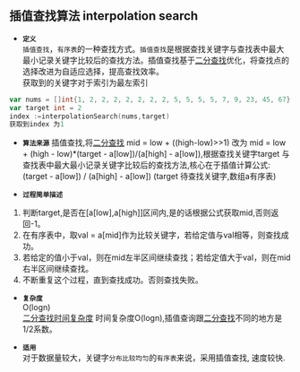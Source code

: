 ## 插值查找算法 interpolation search  

- **`定义`**  
`插值查找`，`有序表`的一种查找方式。`插值查找`是根据查找关键字与查找表中最大最小记录关键字比较后的查找方法。插值查找基于[二分查找](../binary_search)优化，将查找点的选择改进为自适应选择，提高查找效率。</br>
获取到的关键字对于索引为最左索引  
```go
var nums = []int{1, 2, 2, 2, 2, 2, 2, 2, 5, 5, 5, 5, 7, 9, 23, 45, 67} 
var target int = 2
index :=interpolationSearch(nums,target)  
获取到index 为1
```


- **`算法来源`**
插值查找,将[二分查找](../binary_search) mid = low + ((high-low)>>1) 改为 mid = low + (high - low)*(target - a[low])/(a[high] - a[low]),根据查找关键字target 与查找表中最大最小记录关键字比较后的查找方法,核心在于插值计算公式:  
(target - a[low]) /  (a[high] - a[low])  (target 待查找关键字,数组a有序表)  



- **`过程简单描述`**
1. 判断target,是否在[a[low],a[high]]区间内,是的话根据公式获取mid,否则返回-1。 </br>
1. 在有序表中，取val = a[mid]作为比较关键字，若给定值与val相等，则查找成功。</br>
2. 若给定的值小于val，则在mid左半区间继续查找；若给定值大于val，则在mid右半区间继续查找。</br>
3. 不断重复这个过程，直到查找成功。否则查找失败。</br>  


- **`复杂度`**      
O(logn)  
[二分查找时间复杂度](../binary_search/README.md#binary_search_space) 时间复杂度O(logn),插值查询跟[二分查找](../binary_search)不同的地方是 1/2系数。

- **`适用`**  
对于数据量较大，关键字`分布比较均匀`的`有序表`来说，采用插值查找, 速度较快.



